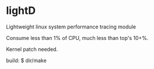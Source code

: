 lightD
======

Lightweight linux system performance tracing module

Consume less than 1% of CPU, much less than top's 10+%.

Kernel patch needed.

build:
$ dir/make
